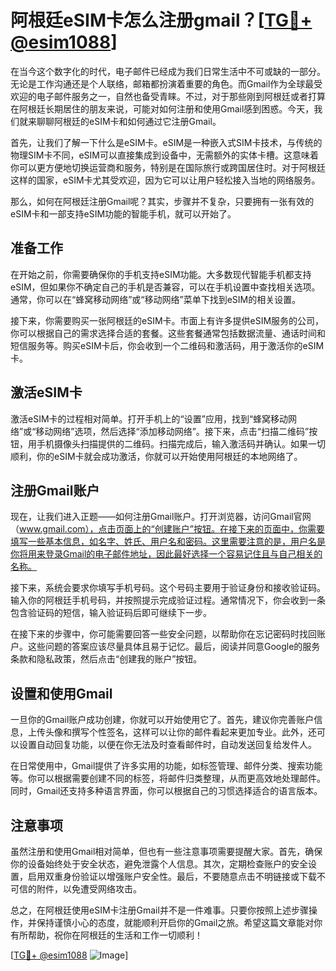 # 阿根廷eSIM卡怎么注册gmail？[[TG💪+ @esim1088](https://t.me/s/esim1088)]

在当今这个数字化的时代，电子邮件已经成为我们日常生活中不可或缺的一部分。无论是工作沟通还是个人联络，邮箱都扮演着重要的角色。而Gmail作为全球最受欢迎的电子邮件服务之一，自然也备受青睐。不过，对于那些刚到阿根廷或者打算在阿根廷长期居住的朋友来说，可能对如何注册和使用Gmail感到困惑。今天，我们就来聊聊阿根廷的eSIM卡和如何通过它注册Gmail。

首先，让我们了解一下什么是eSIM卡。eSIM是一种嵌入式SIM卡技术，与传统的物理SIM卡不同，eSIM可以直接集成到设备中，无需额外的实体卡槽。这意味着你可以更方便地切换运营商和服务，特别是在国际旅行或跨国居住时。对于阿根廷这样的国家，eSIM卡尤其受欢迎，因为它可以让用户轻松接入当地的网络服务。

那么，如何在阿根廷注册Gmail呢？其实，步骤并不复杂，只要拥有一张有效的eSIM卡和一部支持eSIM功能的智能手机，就可以开始了。

## 准备工作

在开始之前，你需要确保你的手机支持eSIM功能。大多数现代智能手机都支持eSIM，但如果你不确定自己的手机是否兼容，可以在手机设置中查找相关选项。通常，你可以在“蜂窝移动网络”或“移动网络”菜单下找到eSIM的相关设置。

接下来，你需要购买一张阿根廷的eSIM卡。市面上有许多提供eSIM服务的公司，你可以根据自己的需求选择合适的套餐。这些套餐通常包括数据流量、通话时间和短信服务等。购买eSIM卡后，你会收到一个二维码和激活码，用于激活你的eSIM卡。

## 激活eSIM卡

激活eSIM卡的过程相对简单。打开手机上的“设置”应用，找到“蜂窝移动网络”或“移动网络”选项，然后选择“添加移动网络”。接下来，点击“扫描二维码”按钮，用手机摄像头扫描提供的二维码。扫描完成后，输入激活码并确认。如果一切顺利，你的eSIM卡就会成功激活，你就可以开始使用阿根廷的本地网络了。

## 注册Gmail账户

现在，让我们进入正题——如何注册Gmail账户。打开浏览器，访问Gmail官网（www.gmail.com），点击页面上的“创建账户”按钮。在接下来的页面中，你需要填写一些基本信息，如名字、姓氏、用户名和密码。这里需要注意的是，用户名是你将用来登录Gmail的电子邮件地址，因此最好选择一个容易记住且与自己相关的名称。

接下来，系统会要求你填写手机号码。这个号码主要用于验证身份和接收验证码。输入你的阿根廷手机号码，并按照提示完成验证过程。通常情况下，你会收到一条包含验证码的短信，输入验证码后即可继续下一步。

在接下来的步骤中，你可能需要回答一些安全问题，以帮助你在忘记密码时找回账户。这些问题的答案应该尽量具体且易于记忆。最后，阅读并同意Google的服务条款和隐私政策，然后点击“创建我的账户”按钮。

## 设置和使用Gmail

一旦你的Gmail账户成功创建，你就可以开始使用它了。首先，建议你完善账户信息，上传头像和撰写个性签名，这样可以让你的邮件看起来更加专业。此外，还可以设置自动回复功能，以便在你无法及时查看邮件时，自动发送回复给发件人。

在日常使用中，Gmail提供了许多实用的功能，如标签管理、邮件分类、搜索功能等。你可以根据需要创建不同的标签，将邮件归类整理，从而更高效地处理邮件。同时，Gmail还支持多种语言界面，你可以根据自己的习惯选择适合的语言版本。

## 注意事项

虽然注册和使用Gmail相对简单，但也有一些注意事项需要提醒大家。首先，确保你的设备始终处于安全状态，避免泄露个人信息。其次，定期检查账户的安全设置，启用双重身份验证以增强账户安全性。最后，不要随意点击不明链接或下载不可信的附件，以免遭受网络攻击。

总之，在阿根廷使用eSIM卡注册Gmail并不是一件难事。只要你按照上述步骤操作，并保持谨慎小心的态度，就能顺利开启你的Gmail之旅。希望这篇文章能对你有所帮助，祝你在阿根廷的生活和工作一切顺利！

[[TG💪+ @esim1088](https://t.me/s/esim1088) ![Image](https://i.postimg.cc/4NQfJmqS/Snipaste-2025-05-13-00-14-12.png)]